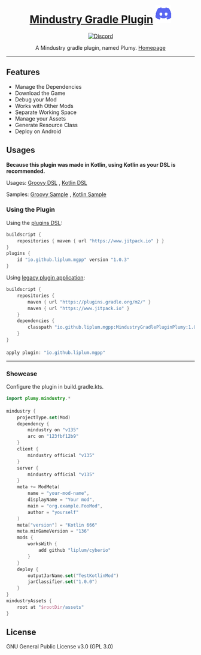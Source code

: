 <div align="center">

# [Mindustry Gradle Plugin](https://plumygame.github.io/mgpp/) [![Plumy](GFX/Discord.png)](https://discord.gg/3Hrep3WtUz)

[![Discord](https://img.shields.io/discord/937228972041842718?color=%23529b69&label=Discord&logo=Discord&style=for-the-badge)](https://discord.gg/3Hrep3WtUz)

A Mindustry gradle plugin, named Plumy.
[Homepage](https://plumygame.github.io/mgpp/)
___
</div>

## Features

- Manage the Dependencies
- Download the Game
- Debug your Mod
- Works with Other Mods
- Separate Working Space
- Manage your Assets
- Generate Resource Class
- Deploy on Android

## Usages

**Because this plugin was made in Kotlin, using Kotlin as your DSL is recommended.**

Usages: [Groovy DSL](https://plumygame.github.io/mgpp/groovy.html)
, [Kotlin DSL](https://plumygame.github.io/mgpp/kotlin.html)

Samples: [Groovy Sample](https://github.com/PlumyGame/mgpp/tree/master/TestProjectGroovy)
, [Kotlin Sample](https://github.com/PlumyGame/mgpp/tree/master/TestProjectKt)

### Using the Plugin

Using the [plugins DSL](https://docs.gradle.org/current/userguide/plugins.html#sec:plugins_block):

```groovy
buildscript {
    repositories { maven { url "https://www.jitpack.io" } }
}
plugins {
    id "io.github.liplum.mgpp" version "1.0.3"
}
```

Using [legacy plugin application](https://docs.gradle.org/current/userguide/plugins.html#sec:old_plugin_application):

```groovy
buildscript {
    repositories {
        maven { url "https://plugins.gradle.org/m2/" }
        maven { url "https://www.jitpack.io" }
    }
    dependencies {
        classpath "io.github.liplum.mgpp:MindustryGradlePluginPlumy:1.0.3"
    }
}

apply plugin: "io.github.liplum.mgpp"
```

___

### Showcase

Configure the plugin in build.gradle.kts.

```kotlin
import plumy.mindustry.*

mindustry {
    projectType.set(Mod)
    dependency {
        mindustry on "v135"
        arc on "123fbf12b9"
    }
    client {
        mindustry official "v135"
    }
    server {
        mindustry official "v135"
    }
    meta += ModMeta(
        name = "your-mod-name",
        displayName = "Your mod",
        main = "org.example.FooMod",
        author = "yourself"
    )
    meta["version"] = "Kotlin 666"
    meta.minGameVersion = "136"
    mods {
        worksWith {
            add github "liplum/cyberio"
        }
    }
    deploy {
        outputJarName.set("TestKotlinMod")
        jarClassifier.set("1.0.0")
    }
}
mindustryAssets {
    root at "$rootDir/assets"
}
```

## License

GNU General Public License v3.0 (GPL 3.0)